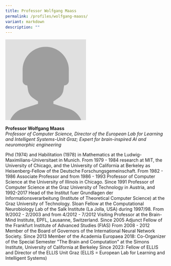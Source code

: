 ```yaml
---
title: Professor Wolfgang Maass
permalink: /profiles/wolfgang-maass/
variant: markdown
description: ""
---
```

<div style="width:50%"><img src="/images/People/participant.jpeg" alt="Professor Wolfgang Maass"></div>

**Professor Wolfgang Maass**<br>*Professor of Computer Science, Director of the European Lab for Learning and Intelligent Systems-Unit Graz; Expert for brain-inspired AI and neuromorphic engineering*<br>

Phd (1974) and Habilitation (1978) in Mathematics at the Ludwig-Maximilians-Universitaet in Munich. From 1979 - 1984 research at MIT, the University of Chicago, and the University of California at Berkeley as Heisenberg-Fellow of the Deutsche Forschungsgemeinschaft. From 1982 - 1986 Associate Professor and from 1986 - 1993 Professor of Computer Science at the University of Illinois in Chicago. Since 1991 Professor of Computer Science at the Graz University of Technology in Austria, and 1992-2017 Head of the Institut fuer Grundlagen der Informationsverarbeitung (Institute of Theoretical Computer Science) at the Graz University of Technology. Sloan Fellow at the Computational Neurobiology Lab of the Salk Institute (La Jolla, USA) during 1997/98. From 9/2002 - 2/2003 and from 4/2012 - 7/2012 Visiting Professor at the Brain-Mind Institute, EPFL, Lausanne, Switzerland. Since 2005 Adjunct Fellow of the Frankfurt Institute of Advanced Studies (FIAS) From 2008 - 2012 Member of the Board of Governors of the International Neural Network Society. Since 2013 Member of the Academia Europaea 2018: Co-Organizer of the Special Semester "The Brain and Computation" at the Simons Institute, University of California at Berkeley Since 2023: Fellow of ELLIS and Director of the ELLIS Unit Graz (ELLIS = European Lab for Learning and Intelligent Systems)